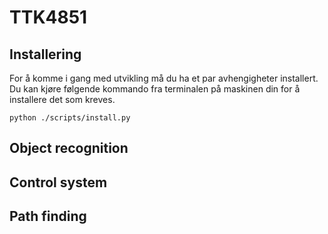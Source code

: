 # TTK4851

## Installering
For å komme i gang med utvikling må du ha et par avhengigheter installert. Du kan kjøre følgende
kommando fra terminalen på maskinen din for å installere det som kreves.

````
python ./scripts/install.py
````

## Object recognition

## Control system

## Path finding
